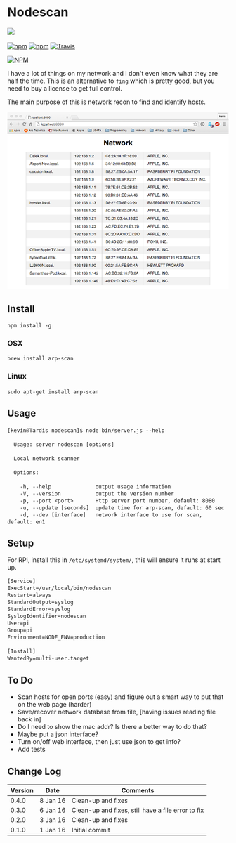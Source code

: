 # Nodescan

![](pics/the_matrix.gif)

[![npm](https://img.shields.io/npm/v/nodescan.svg)](https://github.com/walchko/nodescan)
[![npm](https://img.shields.io/npm/l/nodescan.svg)](https://github.com/walchko/nodescan)
[![Travis](https://img.shields.io/travis/walchko/nodescan.svg)](https://travis-ci.org/walchko/nodescan)

[![NPM](https://nodei.co/npm/nodescan.png)](https://nodei.co/npm/nodescan/)

I have a lot of things on my network and I don't even know what they are half the time. 
This is an alternative to `fing` which is pretty good, but you need to buy a license to 
get full control.

The main purpose of this is network recon to find and identify hosts.

![](pics/window.png)

## Install

    npm install -g

### OSX

	brew install arp-scan

### Linux

	sudo apt-get install arp-scan

## Usage

    [kevin@Tardis nodescan]$ node bin/server.js --help

      Usage: server nodescan [options]

      Local network scanner

      Options:

        -h, --help              output usage information
        -V, --version           output the version number
        -p, --port <port>       Http server port number, default: 8080
        -u, --update [seconds]  update time for arp-scan, default: 60 sec
        -d, --dev [interface]   network interface to use for scan, default: en1


## Setup

For RPi, install this in `/etc/systemd/system/`, this will ensure it runs at start up.

    [Service]
    ExecStart=/usr/local/bin/nodescan
    Restart=always
    StandardOutput=syslog
    StandardError=syslog
    SyslogIdentifier=nodescan
    User=pi
    Group=pi
    Environment=NODE_ENV=production

    [Install]
    WantedBy=multi-user.target


## To Do

* Scan hosts for open ports (easy) and figure out a smart way to put that on the web page (harder)
* Save/recover network database from file, [having issues reading file back in]
* Do I need to show the mac addr? Is there a better way to do that?
* Maybe put a json interface?
* Turn on/off web interface, then just use json to get info?
* Add tests

## Change Log 

| Version | Date     | Comments |
|---------|----------|----------|
| 0.4.0   | 8 Jan 16 | Clean-up and fixes |
| 0.3.0   | 6 Jan 16 | Clean-up and fixes, still have a file error to fix |
| 0.2.0   | 3 Jan 16 | Clean-up and fixes |
| 0.1.0   | 1 Jan 16 | Initial commit |



